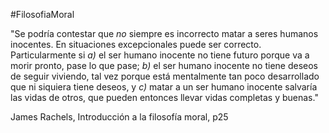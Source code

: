 #FilosofiaMoral

"Se podría contestar que _no_ siempre es incorrecto matar a seres humanos inocentes. En situaciones excepcionales puede ser correcto. Particularmente si _a)_ el ser humano inocente no tiene futuro porque va a morir pronto, pase lo que pase; _b)_ el ser humano inocente no tiene deseos de seguir viviendo, tal vez porque está mentalmente tan poco desarrollado que ni siquiera tiene deseos, y _c)_ matar a un ser humano inocente salvaría las vidas de otros, que pueden entonces llevar vidas completas y buenas."

James Rachels, Introducción a la filosofía moral, p25